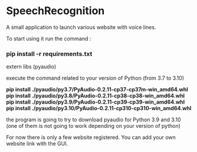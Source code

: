 # SpeechRecognition

A small application to launch various website with voice lines.

To start using it run the command : 

###    **pip install -r requirements.txt**

extern libs (pyaudio)

execute the command related to your version of Python (from 3.7 to 3.10)

**pip install ./pyaudio/py3.7/PyAudio-0.2.11-cp37-cp37m-win_amd64.whl**
**pip install ./pyaudio/py3.8/PyAudio-0.2.11-cp38-cp38-win_amd64.whl**
**pip install ./pyaudio/py3.9/PyAudio-0.2.11-cp39-cp39-win_amd64.whl**
**pip install ./pyaudio/py3.10/PyAudio-0.2.11-cp310-cp310-win_amd64.whl**

the program is going to try to download pyaudio for Python 3.9 and 3.10 (one of them is not going to work depending on your version of python)

For now there is only a few website registered.
You can add your own website link with the GUI.


